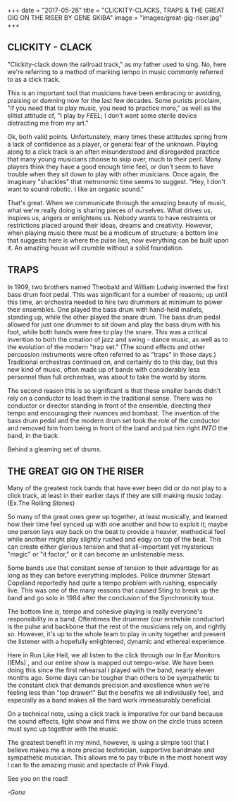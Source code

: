 +++
date = "2017-05-28"
title = "CLICKITY-CLACKS, TRAPS & THE GREAT GIG ON THE RISER BY GENE SKIBA"
image = "images/great-gig-riser.jpg"
+++

## CLICKITY - CLACK

"Clickity-clack down the railroad track," as my father used to sing. No, here we're referring to a method of marking tempo in music commonly referred to as a click track.

This is an important tool that musicians have been embracing or avoiding, praising or damning now for the last few decades. Some purists proclaim, "if you need that to play music, you need to practice more," as well as the elitist attitude of, "I play by _FEEL_; I don't want some sterile device distracting me from my art."

Ok, both valid points. Unfortunately, many times these attitudes spring from a lack of confidence as a player, or general fear of the unknown. Playing along to a click track is an often misunderstood and disregarded practice that many young musicians choose to skip over, much to their peril. Many players think they have a good enough time feel, or don't seem to have trouble when they sit down to play with other musicians. Once again, the imaginary "shackles" that metronomic time seems to suggest. "Hey, I don't want to sound robotic. I like an organic sound."

That's great. When we communicate through the amazing beauty of music, what we're really doing is sharing pieces of ourselves. What drives us, inspires us, angers or enlightens us. Nobody wants to have restraints or restrictions placed around their ideas, dreams and creativity. However, when playing music there must be a modicum of structure; a bottom line that suggests here is where the pulse lies, now everything can be built upon it. An amazing house will crumble without a solid foundation.

## TRAPS

In 1909, two brothers named Theobald and William Ludwig invented the first bass drum foot pedal. This was significant for a number of reasons; up until this time, an orchestra  needed to hire two drummers at minimum to power their ensembles. One played the bass drum with hand-held mallets, standing up, while the other played the snare drum. The bass drum pedal allowed for just one drummer to sit down and play the bass drum with his foot, while both hands were free to play the snare. This was a critical invention to both the creation of jazz and swing - dance music, as well as to the evolution of the modern "trap set." (The sound effects and other percussion instruments were often referred to as "traps" in those days.) Traditional orchestras continued on, and certainly do to this day, but this new kind of music, often made up of bands with considerably less personnel than full orchestras, was about to take the world by storm.

The second reason this is so significant is that these smaller bands didn't rely on a conductor to lead them in the traditional sense. There was no conductor or director standing in front of the ensemble, directing their tempo and encouraging their nuances and bombast. The invention of the bass drum pedal and the modern drum set took the role of the conductor and removed him from being in front of the band and put him right _INTO_ the band, in the back.

Behind a gleaming set of drums.

## THE GREAT GIG ON THE RISER

Many of the greatest rock bands that have ever been did or do not play to a click track, at least in their earlier days if they are still making music today. (Ex.The Rolling Stones)

So many of the great ones grew up together, at least musically, and learned how their time feel synced up with one another and how to exploit it; maybe one person lays way back on the beat to provide a heavier, methodical feel while another might play slightly rushed and edgy on top of the beat. This can create either glorious tension and that all-important yet mysterious "magic" or "it factor," or it can become an unlistenable mess.

Some bands use that constant sense of tension to their advantage for as long as they can before everything implodes. Police drummer Stewart Copeland reportedly had  quite a tempo problem with rushing, especially live. This was one of the many reasons that caused Sting to break up the band and go solo in 1984 after the conclusion of the Synchronicity tour.

 The bottom line is, tempo and cohesive playing is really everyone's responsibility in a band. Oftentimes the drummer (our erstwhile conductor) is the pulse and backbone that the rest of the musicians rely on, and rightly so. However, it's up to the whole team to play in unity together and present the listener with a hopefully enlightened, dynamic and ethereal experience.

Here in Run Like Hell, we all listen to the click through our In Ear Monitors (IEMs) , and our entire show is mapped out tempo-wise. We have been doing this since the first rehearsal I played with the band, nearly eleven months ago. Some days can be tougher than others to be sympathetic to the constant click that demands precision and excellence when we're feeling less than "top drawer!" But the benefits we all individually feel, and especially as a band makes all the hard work immeasurably beneficial.

On a technical note, using a click track is imperative for our band because the sound effects, light show and films we show on the circle truss screen must sync up together with the music.

The greatest benefit in my mind, however, is using a simple tool that I believe makes me a more precise technician, supportive bandmate and sympathetic musician. This allows me to pay tribute in the most honest way I can to the amazing music and spectacle of Pink Floyd.

See you on the road!

_-Gene_